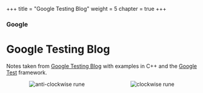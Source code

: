 +++
title = "Google Testing Blog"
weight = 5
chapter = true
+++

### Google

# Google Testing Blog

Notes taken from [Google Testing Blog](https://testing.googleblog.com/) with examples in C++ and
the [Google Test](https://github.com/google/googletest) framework.

<div style="display:flex;flex-direction:row;justify-content:space-around">
  <img src="/images/anti-clockwise.svg" alt="anti-clockwise rune">
  <img src="/images/clockwise.svg" alt="clockwise rune">
</div>